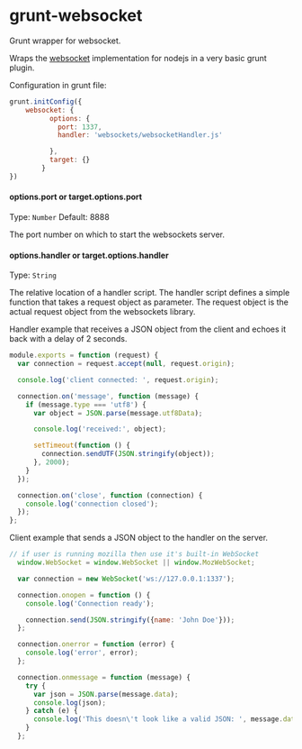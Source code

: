 grunt-websocket
===============

Grunt wrapper for websocket.

Wraps the [websocket](https://www.npmjs.org/package/websocket) implementation for nodejs in a very basic grunt plugin.

Configuration in grunt file:

```js
grunt.initConfig({
    websocket: {
          options: {
            port: 1337,
            handler: 'websockets/websocketHandler.js'

          },
          target: {}
        }
})
```

#### options.port or target.options.port
Type: `Number`
Default: 8888

The port number on which to start the websockets server.

#### options.handler or target.options.handler
Type: `String`

The relative location of a handler script. The handler script defines a simple function that takes a request object as parameter.
The request object is the actual request object from the websockets library.

Handler example that receives a JSON object from the client and echoes it back with a delay of 2 seconds.

```js
module.exports = function (request) {
  var connection = request.accept(null, request.origin);

  console.log('client connected: ', request.origin);

  connection.on('message', function (message) {
    if (message.type === 'utf8') {
      var object = JSON.parse(message.utf8Data);

      console.log('received:', object);

      setTimeout(function () {
        connection.sendUTF(JSON.stringify(object));
      }, 2000);
    }
  });

  connection.on('close', function (connection) {
    console.log('connection closed');
  });
};
```

Client example that sends a JSON object to the handler on the server.

```js
// if user is running mozilla then use it's built-in WebSocket
  window.WebSocket = window.WebSocket || window.MozWebSocket;

  var connection = new WebSocket('ws://127.0.0.1:1337');

  connection.onopen = function () {
    console.log('Connection ready');

    connection.send(JSON.stringify({name: 'John Doe'}));
  };

  connection.onerror = function (error) {
    console.log('error', error);
  };

  connection.onmessage = function (message) {
    try {
      var json = JSON.parse(message.data);
      console.log(json);
    } catch (e) {
      console.log('This doesn\'t look like a valid JSON: ', message.data);
    }
  };
```
